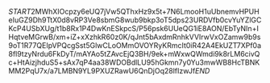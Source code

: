 $START$2MWhXIOcpzy6eUQ7jVw5QThxHz9x5t+7N6LmooH1uUbnemvHPUHeIuGZ9Dh9TtX0d8vRP3Ve8sbmG8wub9bkp3oT5dps23URDVfb0cvYuYZlGCKcP4USbXUg/t1b8Rx1P4DwKnESkpcS/P56psk6UUeQG1iE8AON/EbTyNIn+IHqtveMGrwB/xm+iZ+xXzhkR60z0K/qJnt5bAxdmRnhkVVIrwVxOZamw9b9s9oT1R77QEIpVPQcgSst5GlwCLoOMmOVOYRyKRmcIt0iR42A4EkUZT7XPf0a8fl9tzyNrdu6FkDyT/mAYAo5tZAvcEjQ3BH/9ek+mWxwQWmdi9k8rLM6civQc+HtAizjhduS5+sAx7qP4aa38WDOBdlLU95hGkmn7y0Yu3mwWB8HcTBNKMM2PqU7x/a7LMBN9YL9PXUZRawU6QnDjOq28lfIzwJf$END$